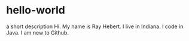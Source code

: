 # hello-world
a short description
Hi.  My name is Ray Hebert.
I live in Indiana.
I code in Java.
I am new to Github.
